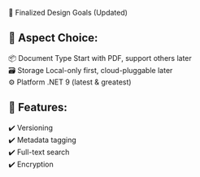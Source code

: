 🧭 Finalized Design Goals (Updated)

## 💪 Aspect	Choice:

📦 Document Type	Start with PDF, support others later<br>
🗃 Storage	Local-only first, cloud-pluggable later<br>
⚙️ Platform	.NET 9 (latest & greatest)<br>

## 🧠 Features:

✔️ Versioning<br>
✔️ Metadata tagging<br>
✔️ Full-text search<br>
✔️ Encryption<br>


